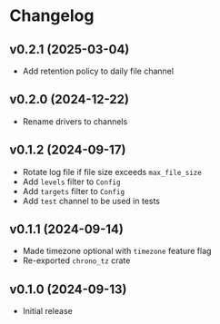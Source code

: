# Changelog

## v0.2.1 (2025-03-04)

- Add retention policy to daily file channel

## v0.2.0 (2024-12-22)

- Rename drivers to channels

## v0.1.2 (2024-09-17)

- Rotate log file if file size exceeds `max_file_size`
- Add `levels` filter to `Config`
- Add `targets` filter to `Config`
- Add `test` channel to be used in tests

## v0.1.1 (2024-09-14)

- Made timezone optional with `timezone` feature flag
- Re-exported `chrono_tz` crate

## v0.1.0 (2024-09-13)

- Initial release
